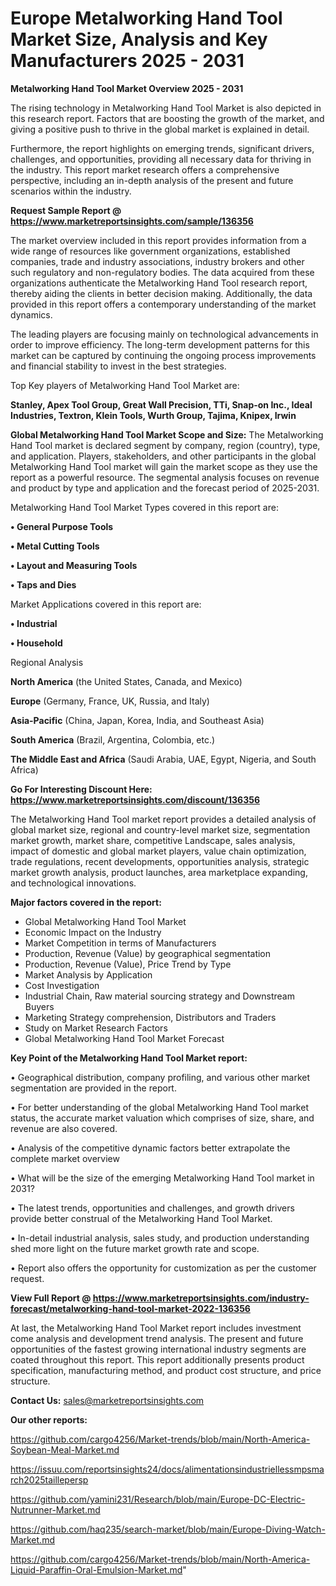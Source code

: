 # Europe Metalworking Hand Tool Market Size, Analysis and Key Manufacturers 2025 - 2031

<Strong> Metalworking Hand Tool Market Overview 2025 - 2031</strong>

The rising technology in Metalworking Hand Tool Market is also depicted in this research report. Factors that are boosting the growth of the market, and giving a positive push to thrive in the global market is explained in detail.

Furthermore, the report highlights on emerging trends, significant drivers, challenges, and opportunities, providing all necessary data for thriving in the industry. This report market research offers a comprehensive perspective, including an in-depth analysis of the present and future scenarios within the industry.

<strong>Request Sample Report @ <a href=https://www.marketreportsinsights.com/sample/136356>https://www.marketreportsinsights.com/sample/136356</a></strong>

The market overview included in this report provides information from a wide range of resources like government organizations, established companies, trade and industry associations, industry brokers and other such regulatory and non-regulatory bodies. The data acquired from these organizations authenticate the Metalworking Hand Tool research report, thereby aiding the clients in better decision making. Additionally, the data provided in this report offers a contemporary understanding of the market dynamics.

The leading players are focusing mainly on technological advancements in order to improve efficiency. The long-term development patterns for this market can be captured by continuing the ongoing process improvements and financial stability to invest in the best strategies.

Top Key players of Metalworking Hand Tool Market are:

<strong>Stanley, Apex Tool Group, Great Wall Precision, TTi, Snap-on Inc., Ideal Industries, Textron, Klein Tools, Wurth Group, Tajima, Knipex, Irwin</strong>

<strong><b>Global Metalworking Hand Tool Market Scope and Size:</b></strong>
The Metalworking Hand Tool market is declared segment by company, region (country), type, and application. Players, stakeholders, and other participants in the global Metalworking Hand Tool market will gain the market scope as they use the report as a powerful resource. The segmental analysis focuses on revenue and product by type and application and the forecast period of 2025-2031.

Metalworking Hand Tool Market Types covered in this report are:

<strong>• General Purpose Tools

• Metal Cutting Tools

• Layout and Measuring Tools

• Taps and Dies</strong>

Market Applications covered in this report are:

<strong>• Industrial

• Household</strong> 

Regional Analysis

<strong>North America</strong> (the United States, Canada, and Mexico)

<strong>Europe</strong> (Germany, France, UK, Russia, and Italy)

<strong>Asia-Pacific</strong> (China, Japan, Korea, India, and Southeast Asia)

<strong>South America</strong> (Brazil, Argentina, Colombia, etc.)

<strong>The Middle East and Africa</strong> (Saudi Arabia, UAE, Egypt, Nigeria, and South Africa)

<strong>Go For Interesting Discount Here: <a href=https://www.marketreportsinsights.com/discount/136356>https://www.marketreportsinsights.com/discount/136356</a></strong>

The Metalworking Hand Tool market report provides a detailed analysis of global market size, regional and country-level market size, segmentation market growth, market share, competitive Landscape, sales analysis, impact of domestic and global market players, value chain optimization, trade regulations, recent developments, opportunities analysis, strategic market growth analysis, product launches, area marketplace expanding, and technological innovations.

<strong><b>Major factors covered in the report:</b></strong>
<ul>
  <li>Global Metalworking Hand Tool Market </li>
  <li>Economic Impact on the Industry</li>
  <li>Market Competition in terms of Manufacturers</li>
  <li>Production, Revenue (Value) by geographical segmentation</li>
  <li>Production, Revenue (Value), Price Trend by Type</li>
  <li>Market Analysis by Application</li>
  <li>Cost Investigation</li>
  <li>Industrial Chain, Raw material sourcing strategy and Downstream Buyers</li>
  <li>Marketing Strategy comprehension, Distributors and Traders</li>
  <li>Study on Market Research Factors</li>
  <li>Global Metalworking Hand Tool Market Forecast</li>
</ul>

<strong><b>Key Point of the Metalworking Hand Tool Market report:</b></strong>

• Geographical distribution, company profiling, and various other market segmentation are provided in the report.

• For better understanding of the global Metalworking Hand Tool market status, the accurate market valuation which comprises of size, share, and revenue are also covered.

• Analysis of the competitive dynamic factors better extrapolate the complete market overview

• What will be the size of the emerging Metalworking Hand Tool market in 2031?

• The latest trends, opportunities and challenges, and growth drivers provide better construal of the Metalworking Hand Tool Market.

• In-detail industrial analysis, sales study, and production understanding shed more light on the future market growth rate and scope.

• Report also offers the opportunity for customization as per the customer request.

<strong><b>View Full Report @ <a href=https://www.marketreportsinsights.com/industry-forecast/metalworking-hand-tool-market-2022-136356>https://www.marketreportsinsights.com/industry-forecast/metalworking-hand-tool-market-2022-136356</a></b></strong>


At last, the Metalworking Hand Tool Market report includes investment come analysis and development trend analysis. The present and future opportunities of the fastest growing international industry segments are coated throughout this report. This report additionally presents product specification, manufacturing method, and product cost structure, and price structure.

<strong>Contact Us:</strong>
sales@marketreportsinsights.com

<strong>Our other reports:</strong>

<a href=https://github.com/cargo4256/Market-trends/blob/main/North-America-Soybean-Meal-Market.md>https://github.com/cargo4256/Market-trends/blob/main/North-America-Soybean-Meal-Market.md</a>

<a href=https://issuu.com/reportsinsights24/docs/alimentationsindustriellessmpsmarch2025taillepersp>https://issuu.com/reportsinsights24/docs/alimentationsindustriellessmpsmarch2025taillepersp</a>

<a href=https://github.com/yamini231/Research/blob/main/Europe-DC-Electric-Nutrunner-Market.md>https://github.com/yamini231/Research/blob/main/Europe-DC-Electric-Nutrunner-Market.md</a>

<a href=https://github.com/haq235/search-market/blob/main/Europe-Diving-Watch-Market.md>https://github.com/haq235/search-market/blob/main/Europe-Diving-Watch-Market.md</a>

<a href=https://github.com/cargo4256/Market-trends/blob/main/North-America-Liquid-Paraffin-Oral-Emulsion-Market.md>https://github.com/cargo4256/Market-trends/blob/main/North-America-Liquid-Paraffin-Oral-Emulsion-Market.md</a>"
